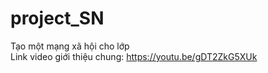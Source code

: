 # project_SN
Tạo một mạng xã hội cho lớp <br>
Link video giới thiệu chung: https://youtu.be/gDT2ZkG5XUk
